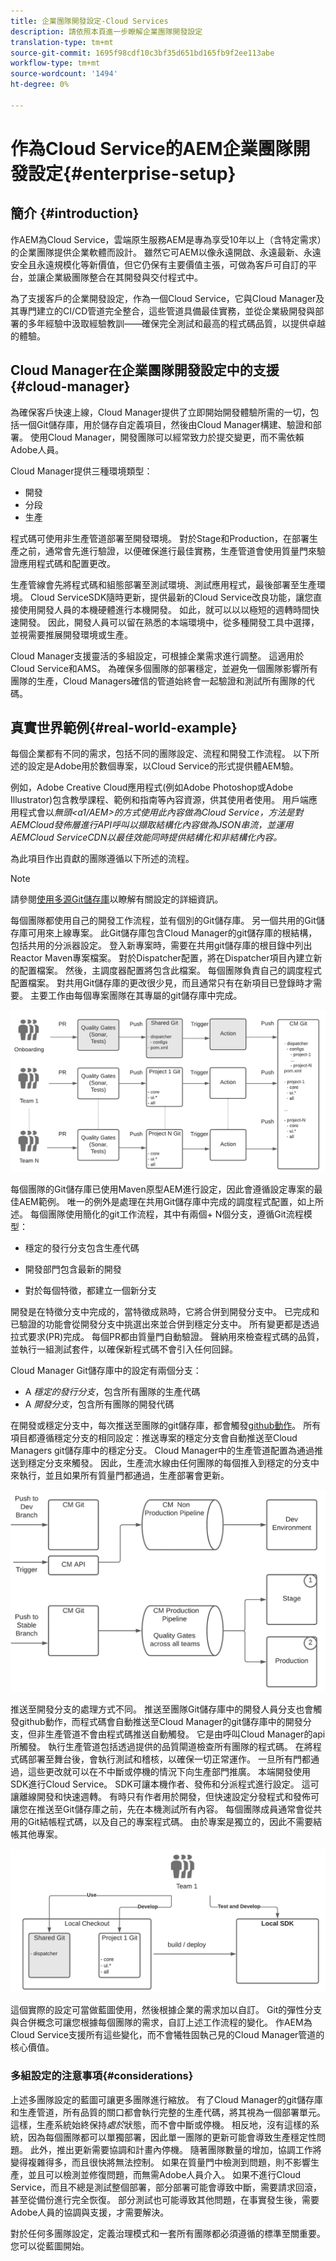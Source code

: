 ```yaml
---
title: 企業團隊開發設定-Cloud Services
description: 請依照本頁進一步瞭解企業團隊開發設定
translation-type: tm+mt
source-git-commit: 1695f98cdf10c3bf35d651bd165fb9f2ee113abe
workflow-type: tm+mt
source-wordcount: '1494'
ht-degree: 0%

---
```


# 作為Cloud Service的AEM企業團隊開發設定{#enterprise-setup}

## 簡介 {#introduction}

作AEM為Cloud Service，雲端原生服務AEM是專為享受10年以上（含特定需求）的企業團隊提供企業軟體而設計。 雖然它可AEM以像永遠開啟、永遠最新、永遠安全且永遠規模化等新價值，但它仍保有主要價值主張，可做為客戶可自訂的平台，並讓企業級團隊整合在其開發與交付程式中。

為了支援客戶的企業開發設定，作為一個Cloud Service，它與Cloud Manager及其專門建立的CI/CD管道完全整合，這些管道具備最佳實務，並從企業級開發與部署的多年經驗中汲取經驗教訓——確保完全測試和最高的程式碼品質，以提供卓越的體驗。

## Cloud Manager在企業團隊開發設定中的支援{#cloud-manager}

為確保客戶快速上線，Cloud Manager提供了立即開始開發體驗所需的一切，包括一個Git儲存庫，用於儲存自定義項目，然後由Cloud Manager構建、驗證和部署。
使用Cloud Manager，開發團隊可以經常致力於提交變更，而不需依賴Adobe人員。

Cloud Manager提供三種環境類型：

* 開發
* 分段
* 生產

程式碼可使用非生產管道部署至開發環境。 對於Stage和Production，在部署生產之前，通常會先進行驗證，以便確保進行最佳實務，生產管道會使用質量門來驗證應用程式碼和配置更改。

生產管線會先將程式碼和組態部署至測試環境、測試應用程式，最後部署至生產環境。
Cloud ServiceSDK隨時更新，提供最新的Cloud Service改良功能，讓您直接使用開發人員的本機硬體進行本機開發。 如此，就可以以以極短的週轉時間快速開發。 因此，開發人員可以留在熟悉的本端環境中，從多種開發工具中選擇，並視需要推展開發環境或生產。

Cloud Manager支援靈活的多組設定，可根據企業需求進行調整。 這適用於Cloud Service和AMS。 為確保多個團隊的部署穩定，並避免一個團隊影響所有團隊的生產，Cloud Managers確信的管道始終會一起驗證和測試所有團隊的代碼。


## 真實世界範例{#real-world-example}

每個企業都有不同的需求，包括不同的團隊設定、流程和開發工作流程。 以下所述的設定是Adobe用於數個專案，以Cloud Service的形式提供體AEM驗。

例如，Adobe Creative Cloud應用程式(例如Adobe Photoshop或Adobe Illustrator)包含教學課程、範例和指南等內容資源，供其使用者使用。 用戶端應用程式會以&#x200B;*無頭&lt;a1/AEM>的方式使用此內容做為Cloud Service，方法是對AEMCloud發佈層進行API呼叫以擷取結構化內容做為JSON串流，並運用AEMCloud ServiceCDN以最佳效能同時提供結構化和非結構化內容。*

為此項目作出貢獻的團隊遵循以下所述的流程。

>[!NOTE]
>請參閱[使用多源Git儲存庫](https://experienceleague.adobe.com/docs/experience-manager-cloud-manager/using/managing-code/working-with-multiple-source-git-repos.html#managing-code)以瞭解有關設定的詳細資訊。

每個團隊都使用自己的開發工作流程，並有個別的Git儲存庫。 另一個共用的Git儲存庫可用來上線專案。 此Git儲存庫包含Cloud Manager的git儲存庫的根結構，包括共用的分派器設定。 登入新專案時，需要在共用git儲存庫的根目錄中列出Reactor Maven專案檔案。 對於Dispatcher配置，將在Dispatcher項目內建立新的配置檔案。 然後，主調度器配置將包含此檔案。 每個團隊負責自己的調度程式配置檔案。 對共用Git儲存庫的更改很少見，而且通常只有在新項目已登錄時才需要。 主要工作由每個專案團隊在其專屬的git儲存庫中完成。

![](assets/team-setup1.png)

每個團隊的Git儲存庫已使用Maven原型AEM進行設定，因此會遵循設定專案的最佳AEM範例。 唯一的例外是處理在共用Git儲存庫中完成的調度程式配置，如上所述。
每個團隊使用簡化的git工作流程，其中有兩個+ N個分支，遵循Git流程模型：

* 穩定的發行分支包含生產代碼

* 開發部門包含最新的開發

* 對於每個特徵，都建立一個新分支


開發是在特徵分支中完成的，當特徵成熟時，它將合併到開發分支中。 已完成和已驗證的功能會從開發分支中挑選出來並合併到穩定分支中。 所有變更都是透過拉式要求(PR)完成。 每個PR都由質量門自動驗證。 聲納用來檢查程式碼的品質，並執行一組測試套件，以確保新程式碼不會引入任何回歸。

Cloud Manager Git儲存庫中的設定有兩個分支：

* A *穩定的發行分支*，包含所有團隊的生產代碼
* A *開發分支*，包含所有團隊的開發代碼

在開發或穩定分支中，每次推送至團隊的git儲存庫，都會觸發[github動作](https://experienceleague.adobe.com/docs/experience-manager-cloud-manager/using/managing-code/working-with-multiple-source-git-repos.html?lang=en#managing-code)。 所有項目都遵循穩定分支的相同設定：推送專案的穩定分支會自動推送至Cloud Managers git儲存庫中的穩定分支。 Cloud Manager中的生產管道配置為通過推送到穩定分支來觸發。 因此，生產流水線由任何團隊的每個推入到穩定的分支中來執行，並且如果所有質量門都通過，生產部署會更新。

![](assets/team-setup2.png)

推送至開發分支的處理方式不同。 推送至團隊Git儲存庫中的開發人員分支也會觸發github動作，而程式碼會自動推送至Cloud Manager的git儲存庫中的開發分支，但非生產管道不會由程式碼推送自動觸發。 它是由呼叫Cloud Manager的api所觸發。
執行生產管道包括透過提供的品質閘道檢查所有團隊的程式碼。 在將程式碼部署至舞台後，會執行測試和稽核，以確保一切正常運作。 一旦所有門都通過，這些更改就可以在不中斷或停機的情況下向生產部門推廣。
本端開發使用SDK進行Cloud Service。 SDK可讓本機作者、發佈和分派程式進行設定。 這可讓離線開發和快速週轉。 有時只有作者用於開發，但快速設定分發程式和發佈可讓您在推送至Git儲存庫之前，先在本機測試所有內容。 每個團隊成員通常會從共用的Git結帳程式碼，以及自己的專案程式碼。 由於專案是獨立的，因此不需要結帳其他專案。

![](assets/team-setup3.png)

這個實際的設定可當做藍圖使用，然後根據企業的需求加以自訂。 Git的彈性分支與合併概念可讓您根據每個團隊的需求，自訂上述工作流程的變化。 作AEM為Cloud Service支援所有這些變化，而不會犧牲固執己見的Cloud Manager管道的核心價值。

### 多組設定的注意事項{#considerations}

上述多團隊設定的藍圖可讓更多團隊進行縮放。 有了Cloud Manager的git儲存庫和生產管道，所有品質的關口都會執行完整的生產代碼，將其視為一個部署單元。 這樣，生產系統始終保持&#x200B;*處於*狀態，而不會中斷或停機。
相反地，沒有這樣的系統，因為每個團隊都可以單獨部署，因此單一團隊的更新可能會導致生產穩定性問題。 此外，推出更新需要協調和計畫內停機。 隨著團隊數量的增加，協調工作將變得複雜得多，而且很快將無法控制。
如果在質量門中檢測到問題，則不影響生產，並且可以檢測並修復問題，而無需Adobe人員介入。 如果不進行Cloud Service，而且不總是測試整個部署，部分部署可能會導致中斷，需要請求回滾，甚至從備份進行完全恢復。 部分測試也可能導致其他問題，在事實發生後，需要Adobe人員的協調與支援，才需要解決。

對於任何多團隊設定，定義治理模式和一套所有團隊都必須遵循的標準至關重要。 您可以從藍圖開始。